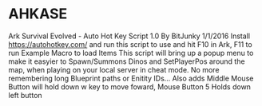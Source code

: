 # AHKASE
Ark Survival Evolved - Auto Hot Key Script 1.0
By BitJunky 1/1/2016
Install https://autohotkey.com/ and run this script to use and hit F10 in Ark, F11 to run Example Macro to load Items
This script will bring up a popup menu to make it easyier to Spawn/Summons Dinos and SetPlayerPos around the map, when playing
on your local server in cheat mode.  No more remembering long Blueprint paths or Enitity IDs...
 Also adds Middle Mouse Button will hold down w key to move foward, Mouse Button 5 Holds down left button
 

